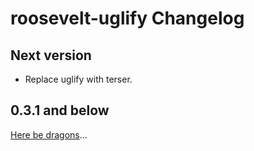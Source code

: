 # roosevelt-uglify Changelog

## Next version

- Replace uglify with terser.

## 0.3.1 and below

[Here be dragons](https://en.wikipedia.org/wiki/Here_be_dragons)...
